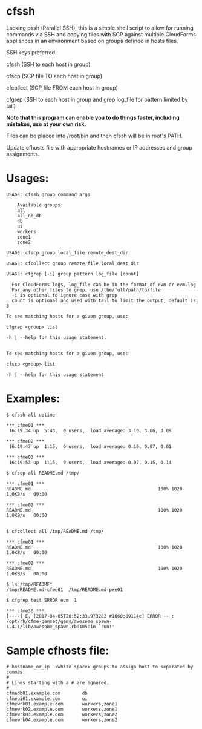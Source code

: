 # cfssh

Lacking pssh (Parallel SSH), this is a simple shell script to allow for running commands via SSH and copying files with SCP against multiple CloudForms appliances in an environment based on groups defined in hosts files.

SSH keys preferred.

cfssh (SSH to each host in group)

cfscp (SCP file TO each host in group)

cfcollect (SCP file FROM each host in group)

cfgrep (SSH to each host in group and grep log_file for pattern limited by tail)

**Note that this program can enable you to do things faster, including mistakes, use at your own risk.**

Files can be placed into /root/bin and then cfssh will be in root's PATH.

Update cfhosts file with appropriate hostnames or IP addresses and group assignments.

# Usages:

```
USAGE: cfssh group command args

	Available groups:
	all
	all_no_db
	db
	ui
	workers
	zone1
	zone2

USAGE: cfscp group local_file remote_dest_dir

USAGE: cfcollect group remote_file local_dest_dir

USAGE: cfgrep [-i] group pattern log_file [count]

  For CloudForms logs, log_file can be in the format of evm or evm.log
  For any other files to grep, use /the/full/path/to/file
  -i is optional to ignore case with grep
  count is optional and used with tail to limit the output, default is 3

To see matching hosts for a given group, use:

cfgrep <group> list

-h | --help for this usage statement.


To see matching hosts for a given group, use:

cfscp <group> list

-h | --help for this usage statement
```

# Examples:

```
$ cfssh all uptime

*** cfme01 ***
 16:19:34 up  5:43,  0 users,  load average: 3.10, 3.06, 3.09

*** cfme02 ***
 16:19:47 up  1:15,  0 users,  load average: 0.16, 0.07, 0.01

*** cfme03 ***
 16:19:53 up  1:15,  0 users,  load average: 0.07, 0.15, 0.14

$ cfscp all README.md /tmp/

*** cfme01 ***
README.md                                               100% 1020     1.0KB/s   00:00    

*** cfme02 ***
README.md                                               100% 1020     1.0KB/s   00:00    


$ cfcollect all /tmp/README.md /tmp/

*** cfme01 ***
README.md                                               100% 1020     1.0KB/s   00:00    

*** cfme02 ***
README.md                                               100% 1020     1.0KB/s   00:00    

$ ls /tmp/README*
/tmp/README.md-cfme01  /tmp/README.md-pxe01

$ cfgrep test ERROR evm  1

*** cfme30 ***
[----] E, [2017-04-05T20:52:33.973282 #1660:89114c] ERROR -- : /opt/rh/cfme-gemset/gems/awesome_spawn-1.4.1/lib/awesome_spawn.rb:105:in `run!'

```


# Sample cfhosts file:

```
# hostname_or_ip  <white space>	groups to assign host to separated by commas.
#
# Lines starting with a # are ignored.
#
cfmedb01.example.com		db
cfmeui01.example.com		ui
cfmewrk01.example.com		workers,zone1
cfmewrk02.example.com		workers,zone1
cfmewrk03.example.com		workers,zone2
cfmewrk04.example.com		workers,zone2
```
